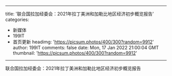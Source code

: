 
---
title: '联合国拉加经委会：2021年拉丁美洲和加勒比地区经济初步概览报告'
categories: 
 - 新媒体
 - 199IT
 - 首页更新
headimg: 'https://picsum.photos/400/300?random=9912'
author: 199IT
comments: false
date: Mon, 17 Jan 2022 21:00:04 GMT
thumbnail: 'https://picsum.photos/400/300?random=9912'
---

<div>   
联合国拉加经委会：2021年拉丁美洲和加勒比地区经济初步概览报告  
</div>
            